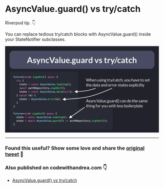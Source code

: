 # AsyncValue.guard() vs try/catch

Riverpod tip. 👇

You can replace tedious try/catch blocks with AsyncValue.guard() inside your StateNotifier subclasses.

![](044-async-value-vs-try-catch.png)

---

### Found this useful? Show some love and share the [original tweet](https://twitter.com/biz84/status/1516299097594028035) 🙏

### Also published on codewithandrea.com 👇

- [AsyncValue.guard() vs try/catch](https://codewithandrea.com/tips/async-value-guard-try-catch/)